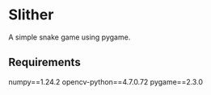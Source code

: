 # Slither
A simple snake game using pygame.

## Requirements
numpy==1.24.2
opencv-python==4.7.0.72
pygame==2.3.0
